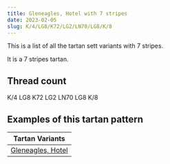```yaml
---
title: Gleneagles, Hotel with 7 stripes
date: 2023-02-05
slug: K/4/LG8/K72/LG2/LN70/LG8/K/8
---
```

This is a list of all the tartan sett variants with 7 stripes.

It is a 7 stripes tartan.


## Thread count
K/4 LG8 K72 LG2 LN70 LG8 K/8

## Examples of this tartan pattern

| Tartan Variants |
|---------------|
| [Gleneagles, Hotel](/variants/k/4/lg8/k72/lg2/ln70/lg8/k/8-k000000-lg908000-lne0e0e0)||
